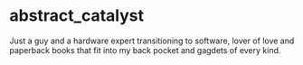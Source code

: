 # abstract_catalyst



Just a guy and a hardware expert transitioning to software, lover of love and paperback books that fit into my back pocket and gagdets of every kind.
